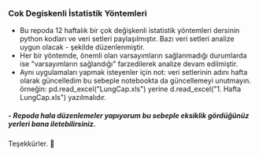 ### Cok Degiskenli İstatistik Yöntemleri
- Bu repoda 12 haftalık bir çok değişkenli istatistik yöntemleri dersinin python kodları ve veri setleri paylaşılmıştır. Bazı veri setleri analize uygun olacak - şekilde düzenlenmiştir. 
- Her bir yöntemde, önemli olan varsayımların sağlanmadığı durumlarda ise "varsayımların sağlandığı" farzedilerek analize devam edilmiştir. 
- Aynı uygulamaları yapmak isteyenler için not:
veri setlerinin adını hafta olarak güncelledim bu sebeple notebookta da güncellemeyi unutmayın. 
örneğin: pd.read_excel("LungCap.xls") yerine d.read_excel("1. Hafta LungCap.xls") yazılmalıdır.

##### - Repoda hala düzenlemeler yapıyorum bu sebeple eksiklik gördüğünüz yerleri bana iletebilirsiniz. 

Teşekkürler. 🤗
